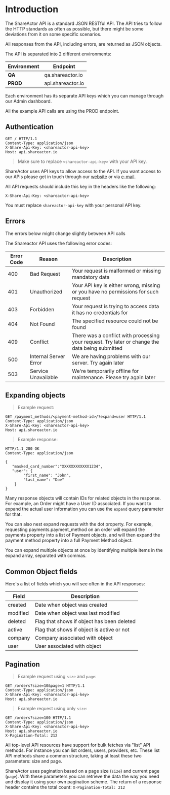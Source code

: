 # Introduction

The ShareActor API is a standard JSON RESTful API. The API tries to follow the HTTP standards as often as possible, but there might be some deviations from it on some specific scenarios.

All responses from the API, including errors, are returned as JSON objects.

The API is separated into 2 different environments: 


Environment | Endpoint
--------- | -------
**QA** | qa.shareactor.io
**PROD** | api.shareactor.io

Each environment has its separate API keys which you can manage through our Admin dashboard.

All the example API calls are using the PROD endpoint.


## Authentication

``` http
GET / HTTP/1.1
Content-Type: application/json
X-Share-Api-Key: <shareactor-api-key>
Host: api.shareactor.io
```

> Make sure to replace `<shareactor-api-key>` with your API key.

ShareActor uses API keys to allow access to the API. If you want access to our APIs please get in touch through our [website](https://www.shareactor.io/contact) or via [e-mail](mailto:hello@shareactor.io).

All API requests should include this key in the headers like the following:

`X-Share-Api-Key: <shareactor-api-key>`

<aside class="notice">
You must replace <code>shareactor-api-key</code> with your personal API key.
</aside>

## Errors

<aside class="notice">The errors below might change slightly between API calls</aside>

The Shareactor API uses the following error codes:


Error Code | Reason | Description
---------- | ------- | -------
400 | Bad Request | Your request is malformed or missing mandatory data
401 | Unauthorized | Your API key is either wrong, missing or you have no permissions for such request
403 | Forbidden | Your request is trying to access data it has no credentials for
404 | Not Found | The specified resource could not be found
409 | Conflict | There was a conflict with processing your request. Try later or change the data being submitted
500 | Internal Server Error | We are having problems with our server. Try again later
503 | Service Unavailable | We're temporarily offline for maintenance. Please try again later

## Expanding objects

> Example request:

```http
GET /payment_methods/<payment-method-id>/?expand=user HTTP/1.1
Content-Type: application/json
X-Share-Api-Key: <shareactor-api-key>
Host: api.shareactor.io
```

> Example response:

``` http
HTTP/1.1 200 OK
Content-Type: application/json

{
   "masked_card_number":"XXXXXXXXXXXX1234",
   "user": {
        "first_name": "John",
        "last_name": "Doe"
    }
}
```

Many response objects will contain IDs for related objects in the response. For example, an Order might have a User ID associated. If you want to expand the actual user information you can use the `expand` query parameter for that.

You can also nest expand requests with the dot property. For example, requesting payments.payment_method on an order will expand the payments property into a list of Payment objects, and will then expand the payment method property into a full Payment Method object. 

You can expand multiple objects at once by identifying multiple items in the expand array, separated with commas.


## Common Object fields

Here's a list of fields which you will see often in the API responses:

Field | Description
---------- | -------
created  | Date when object was created
modified | Date when object was last modified
deleted  | Flag that shows if object has been deleted
active   | Flag that shows if object is active or not
company  | Company associated with object
user     | User associated with object


## Pagination

> Example request using `size` and `page`: 

``` http
GET /orders?size=10&page=1 HTTP/1.1
Content-Type: application/json
X-Share-Api-Key: <shareactor-api-key>
Host: api.shareactor.io
```

> Example request using only `size`:

``` http
GET /orders?size=100 HTTP/1.1
Content-Type: application/json
X-Share-Api-Key: <shareactor-api-key>
Host: api.shareactor.io
X-Pagination-Total: 212
```

All top-level API resources have support for bulk fetches via "list" API methods. For instance you can list orders, users, providers, etc.
These list API methods share a common structure, taking at least these two parameters: size and page.

ShareActor uses pagination based on a page size (`size`) and current page (`page`). With these parameters you can retrieve the data the way you need and display it using your own pagination scheme.
The return of a response header contains the total count: `X-Pagination-Total: 212`
